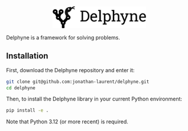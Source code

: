 <!-- We do not show the page title -->
<style> .md-content .md-typeset h1 { display: none; } </style>
<p align="center">
  <img src="assets/title-logo.png" alt="Delphyne Logo" width="50%"/>
</p>

Delphyne is a framework for solving problems.

## Installation

First, download the Delphyne repository and enter it:

```sh
git clone git@github.com:jonathan-laurent/delphyne.git
cd delphyne
```

Then, to install the Delphyne library in your current Python environment:

```sh
pip install -e .
```

Note that Python 3.12 (or more recent) is required.